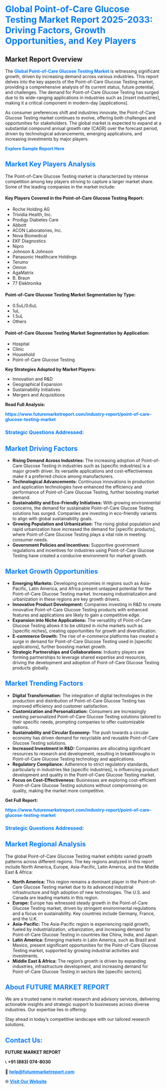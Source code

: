 <h1 style="color: #007BFF;">Global Point-of-Care Glucose Testing Market Report 2025-2033: Driving Factors, Growth Opportunities, and Key Players</h1>

<section id="overview">
<h2>Market Report Overview</h2>
<p>The <a href="https://www.futuremarketreport.com/industry-report/point-of-care-glucose-testing-market" style="color: #007BFF; text-decoration: none;"><strong>Global Point-of-Care Glucose Testing Market</strong></a> is witnessing significant growth, driven by increasing demand across various industries. This report delves into the key aspects of the Point-of-Care Glucose Testing market, providing a comprehensive analysis of its current status, future potential, and challenges. The demand for Point-of-Care Glucose Testing has surged due to its wide-ranging applications in industries such as [insert industries], making it a critical component in modern-day [applications].</p>
<p>As consumer preferences shift and industries innovate, the Point-of-Care Glucose Testing market continues to evolve, offering both challenges and opportunities for stakeholders. The global market is expected to expand at a substantial compound annual growth rate (CAGR) over the forecast period, driven by technological advancements, emerging applications, and increasing investments by major players.</p>
</section>

<section id="overview">
<p><a href="https://www.futuremarketreport.com/request-sample/reportId=124948" style="color: #007BFF; text-decoration: none;"><strong>Explore Sample Report Here</strong></a></p>
</section>

<section id="key-players">
<h2 style="color: #007BFF;">Market Key Players Analysis</h2>
<p>The Point-of-Care Glucose Testing market is characterized by intense competition among key players striving to capture a larger market share. Some of the leading companies in the market include:</p>
<h4>Key Players Covered in the Point-of-Care Glucose Testing Report:</h4>
<ul><li>Roche Holding AG</li><li>Trividia Health, Inc.</li><li>Prodigy Diabetes Care</li><li>Abbott</li><li>ACON Laboratories, Inc.</li><li>Nova Biomedical</li><li>EKF Diagnostics</li><li>Nipro</li><li>Johnson &amp; Johnson</li><li>Panasonic Healthcare Holdings</li><li>Terumo</li><li>Omron</li><li>AgaMatrix</li><li>B. Braun</li><li>77 Elektronika</li></ul>
<h4>Point-of-Care Glucose Testing Market Segmentation by Type:</h4>
<ul><li>0.5uL/0.6uL</li><li>1uL</li><li>1.5uL</li><li>Others</li></ul>

<h4>Point-of-Care Glucose Testing Market Segmentation by Application:</h4>
<ul><li>Hospital</li><li>Clinic</li><li>Household</li><li>Point-of-Care Glucose Testing</li></ul>
<p><strong>Key Strategies Adopted by Market Players:</strong></p>
<ul>
<li>Innovation and R&D</li>
<li>Geographical Expansion</li>
<li>Sustainability Initiatives</li>
<li>Mergers and Acquisitions</li>
</ul>
</section>

<section>
<p><strong>Read Full Analysis: </strong></p><a href="https://www.futuremarketreport.com/industry-report/point-of-care-glucose-testing-market" style="color: #007BFF; text-decoration: none;"><strong>https://www.futuremarketreport.com/industry-report/point-of-care-glucose-testing-market</strong></a>
<h3 style="color: #007BFF;">Strategic Questions Addressed:</h3>
</section>

<section id="driving-factors">
<h2 style="color: #007BFF;">Market Driving Factors</h2>
<ul>
<li><strong>Rising Demand Across Industries:</strong> The increasing adoption of Point-of-Care Glucose Testing in industries such as [specific industries] is a major growth driver. Its versatile applications and cost-effectiveness make it a preferred choice among manufacturers.</li>
<li><strong>Technological Advancements:</strong> Continuous innovations in production and application technologies have enhanced the efficiency and performance of Point-of-Care Glucose Testing, further boosting market demand.</li>
<li><strong>Sustainability and Eco-Friendly Initiatives:</strong> With growing environmental concerns, the demand for sustainable Point-of-Care Glucose Testing solutions has surged. Companies are investing in eco-friendly variants to align with global sustainability goals.</li>
<li><strong>Growing Population and Urbanization:</strong> The rising global population and rapid urbanization have increased the demand for [specific products], where Point-of-Care Glucose Testing plays a vital role in meeting consumer needs.</li>
<li><strong>Government Policies and Incentives:</strong> Supportive government regulations and incentives for industries using Point-of-Care Glucose Testing have created a conducive environment for market growth.</li>
</ul>
</section>

<section id="growth-opportunities">
<h2 style="color: #007BFF;">Market Growth Opportunities</h2>
<ul>
<li><strong>Emerging Markets:</strong> Developing economies in regions such as Asia-Pacific, Latin America, and Africa present untapped potential for the Point-of-Care Glucose Testing market. Increasing industrialization and urbanization in these regions are key growth drivers.</li>
<li><strong>Innovative Product Development:</strong> Companies investing in R&D to create innovative Point-of-Care Glucose Testing products with enhanced features and applications are likely to gain a competitive edge.</li>
<li><strong>Expansion into Niche Applications:</strong> The versatility of Point-of-Care Glucose Testing allows it to be utilized in niche markets such as [specific niches], creating opportunities for growth and diversification.</li>
<li><strong>E-commerce Growth:</strong> The rise of e-commerce platforms has created a surge in demand for Point-of-Care Glucose Testing used in [specific applications], further boosting market growth.</li>
<li><strong>Strategic Partnerships and Collaborations:</strong> Industry players are forming partnerships to leverage shared expertise and resources, driving the development and adoption of Point-of-Care Glucose Testing products globally.</li>
</ul>
</section>

<section id="trending-factors">
<h2 style="color: #007BFF;">Market Trending Factors</h2>
<ul>
<li><strong>Digital Transformation:</strong> The integration of digital technologies in the production and distribution of Point-of-Care Glucose Testing has improved efficiency and customer satisfaction.</li>
<li><strong>Customization and Personalization:</strong> Consumers are increasingly seeking personalized Point-of-Care Glucose Testing solutions tailored to their specific needs, prompting companies to offer customizable options.</li>
<li><strong>Sustainability and Circular Economy:</strong> The push towards a circular economy has driven demand for recyclable and reusable Point-of-Care Glucose Testing solutions.</li>
<li><strong>Increased Investment in R&D:</strong> Companies are allocating significant resources to research and development, resulting in breakthroughs in Point-of-Care Glucose Testing technology and applications.</li>
<li><strong>Regulatory Compliance:</strong> Adherence to strict regulatory standards, particularly in industries like [specific industries], is influencing product development and quality in the Point-of-Care Glucose Testing market.</li>
<li><strong>Focus on Cost-Effectiveness:</strong> Businesses are exploring cost-efficient Point-of-Care Glucose Testing solutions without compromising on quality, making the market more competitive.</li>
</ul>
</section>

<section>
<p><strong>Get Full Report: </strong></p><a href="https://www.futuremarketreport.com/industry-report/point-of-care-glucose-testing-market" style="color: #007BFF; text-decoration: none;"><strong>https://www.futuremarketreport.com/industry-report/point-of-care-glucose-testing-market</strong></a>
<h3 style="color: #007BFF;">Strategic Questions Addressed:</h3>
</section>


<section id="regional-analysis">
<h2 style="color: #007BFF;">Market Regional Analysis</h2>
<p>The global Point-of-Care Glucose Testing market exhibits varied growth patterns across different regions. The key regions analyzed in this report include North America, Europe, Asia-Pacific, Latin America, and the Middle East & Africa:</p>
<ul>
<li><strong>North America:</strong> This region remains a dominant player in the Point-of-Care Glucose Testing market due to its advanced industrial infrastructure and high adoption of new technologies. The U.S. and Canada are leading markets in this region.</li>
<li><strong>Europe:</strong> Europe has witnessed steady growth in the Point-of-Care Glucose Testing market, driven by stringent environmental regulations and a focus on sustainability. Key countries include Germany, France, and the U.K.</li>
<li><strong>Asia-Pacific:</strong> The Asia-Pacific region is experiencing rapid growth, fueled by industrialization, urbanization, and increasing demand for Point-of-Care Glucose Testing in countries like China, India, and Japan.</li>
<li><strong>Latin America:</strong> Emerging markets in Latin America, such as Brazil and Mexico, present significant opportunities for the Point-of-Care Glucose Testing market, supported by growing industrial activities and investments.</li>
<li><strong>Middle East & Africa:</strong> The region’s growth is driven by expanding industries, infrastructure development, and increasing demand for Point-of-Care Glucose Testing in sectors like [specific sectors].</li>
</ul>
</section>

<footer>
<h2 style="color: #007BFF;">About FUTURE MARKET REPORT</h2>
<p>We are a trusted name in market research and advisory services, delivering actionable insights and strategic support to businesses across diverse industries. Our expertise lies in offering:</p>

<p>Stay ahead in today’s competitive landscape with our tailored research solutions.</p>

<h2 style="color: #007BFF;">Contact Us:</h2>
<p><strong>FUTURE MARKET REPORT</strong></p>
<p>📞 <strong>+91 (883) 074-8030</strong></p>
<p>📧 <strong><a href="mailto:help@futuremarketreport.com" style="color: #007BFF;">help@futuremarketreport.com</a></strong></p>
<p>🌐 <strong><a href="https://www.futuremarketreport.com/" style="color: #007BFF;">Visit Our Website</a></strong></p>
</footer>